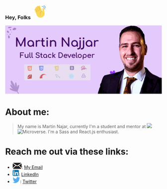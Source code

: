 ### Hey, Folks ![Hey](https://github.com/martinnajjar12/martinnajjar12/blob/master/hey.gif)

![Header](https://github.com/martinnajjar12/martinnajjar12/blob/master/header.jpg)

# About me:

> My name is Martin Najar, currently I'm a student and mentor at ![](https://img.shields.io/badge/Microverse-blueviolet) ![Microverse](https://www.microverse.org/). I'm a Sass and React.js enthusiast.

# Reach me out via these links:

- ![](https://github.com/martinnajjar12/martinnajjar12/blob/master/mail_logo.png): [My Email](marti_najjar@yahoo.com)
- ![](https://github.com/martinnajjar12/martinnajjar12/blob/master/LinkedIn_Icon.png): [LinkedIn](https://www.linkedin.com/in/martin-najjar-174948198/)
- ![](https://github.com/martinnajjar12/martinnajjar12/blob/master/twitter_logo.png): [Twitter](https://twitter.com/martin_najjar)

<!--
**martinnajjar12/martinnajjar12** is a ✨ _special_ ✨ repository because its `README.md` (this file) appears on your GitHub profile.

Here are some ideas to get you started:

- 🔭 I’m currently working on ...
- 🌱 I’m currently learning ...
- 👯 I’m looking to collaborate on ...
- 🤔 I’m looking for help with ...
- 💬 Ask me about ...
- 📫 How to reach me: ...
- 😄 Pronouns: ...
- ⚡ Fun fact: ...
-->
